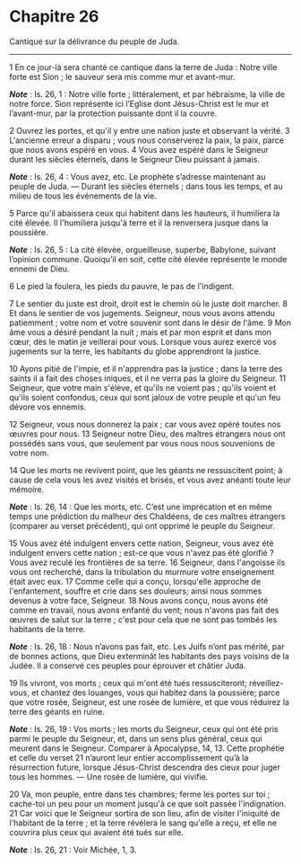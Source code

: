 # Chapitre 26

Cantique sur la délivrance du peuple de Juda.

***

1 En ce jour-là sera chanté ce cantique dans la terre de Juda :
Notre ville forte est Sion ; le sauveur sera mis comme mur et avant-mur.

***Note*** :  Is. 26, 1 : Notre ville forte ; littéralement, et par hébraïsme, la ville de notre force. Sion représente ici l’Eglise dont Jésus-Christ est le mur et l’avant-mur, par la protection puissante dont il la couvre.


2 Ouvrez les portes, et qu'il y entre une nation juste et observant la vérité. 3 L'ancienne erreur a disparu ; vous nous conserverez la paix, la paix, parce que nous avons espéré en vous. 4 Vous avez espéré dans le Seigneur durant les siècles éternels, dans le Seigneur Dieu puissant à jamais.

***Note*** :  Is. 26, 4 : Vous avez, etc. Le prophète s’adresse maintenant au peuple de Juda. ― Durant les siècles éternels ; dans tous les temps, et au milieu de tous les événements de la vie.

5 Parce qu'il abaissera ceux qui habitent dans les hauteurs, il humiliera la cité élevée.
Il l'humiliera jusqu'à terre et il la renversera jusque dans la poussière.

***Note*** :  Is. 26, 5 : La cité élevée, orgueilleuse, superbe, Babylone, suivant l’opinion commune. Quoiqu’il en soit, cette cité élevée représente le monde ennemi de Dieu.

6 Le pied la foulera, les pieds du pauvre, le pas de l'indigent.


7 Le sentier du juste est droit, droit est le chemin où le juste doit marcher. 8 Et dans le sentier de vos jugements. Seigneur, nous vous avons attendu patiemment ; votre nom et votre souvenir sont dans le désir de l'âme. 9 Mon âme vous a désiré pendant la nuit ; mais et par mon esprit et dans mon cœur, dès le matin je veillerai pour vous.
Lorsque vous aurez exercé vos jugements sur la terre, les habitants du globe apprendront la justice.


10 Ayons pitié de l'impie, et il n'apprendra pas la justice ; dans la terre des saints il a fait des choses iniques, et il ne verra pas la gloire du Seigneur. 11 Seigneur, que votre main s'élève, et qu'ils ne voient pas ; qu'ils voient et qu'ils soient confondus, ceux qui sont jaloux de votre peuple et qu'un feu dévore vos ennemis.


12 Seigneur, vous nous donnerez la paix ; car vous avez opéré toutes nos œuvres pour nous. 13 Seigneur notre Dieu, des maîtres étrangers nous ont possédés sans vous, que seulement par vous nous nous souvenions de votre nom.


14 Que les morts ne revivent point, que les géants ne ressuscitent point; à cause de cela vous les avez visités et brisés, et vous avez anéanti toute leur mémoire.

***Note*** :  Is. 26, 14 : Que les morts, etc. C’est une imprécation et en même temps une prédiction du malheur des Chaldéens, de ces maîtres étrangers (comparer au verset précédent), qui ont opprimé le peuple du Seigneur.

15 Vous avez été indulgent envers cette nation, Seigneur, vous avez été indulgent envers cette nation ; est-ce que vous n'avez pas été glorifié ? Vous avez reculé les frontières de sa terre. 16 Seigneur, dans l'angoisse ils vous ont recherché, dans la tribulation du murmure votre enseignement était avec eux. 17 Comme celle qui a conçu, lorsqu'elle approche de l'enfantement, souffre et crie dans ses douleurs; ainsi nous sommes devenus à votre face, Seigneur. 18 Nous avons conçu, nous avons été comme en travail, nous avons enfanté du vent; nous n'avons pas fait des œuvres de salut sur la terre ; c'est pour cela que ne sont pas tombés les habitants de la terre.

***Note*** :  Is. 26, 18 : Nous n’avons pas fait, etc. Les Juifs n’ont pas mérité, par de bonnes actions, que Dieu exterminât les habitants des pays voisins de la Judée. Il a conservé ces peuples pour éprouver et châtier Juda.


19 Ils vivront, vos morts ; ceux qui m'ont été tués ressusciteront; réveillez-vous, et chantez des louanges, vous qui habitez dans la poussière; parce que votre rosée, Seigneur, est une rosée de lumière, et que vous réduirez la terre des géants en ruine.

***Note*** :  Is. 26, 19 : Vos morts ; les morts du Seigneur, ceux qui ont été pris parmi le peuple du Seigneur, et, dans un sens plus général, ceux qui meurent dans le Seigneur. Comparer à Apocalypse, 14, 13. Cette prophétie et celle du verset 21 n’auront leur entier accomplissement qu’à la résurrection future, lorsque Jésus-Christ descendra des cieux pour juger tous les hommes. ― Une rosée de lumière, qui vivifie.


20 Va, mon peuple, entre dans tes chambres; ferme les portes sur toi ; cache-toi un peu pour un moment jusqu'à ce que soit passée l'indignation. 21 Car voici que le Seigneur sortira de son lieu, afin de visiter l'iniquité de l'habitant de la terre ; et la terre révélera le sang qu'elle a reçu, et elle ne couvrira plus ceux qui avaient été tués sur elle.

***Note*** :  Is. 26, 21 : Voir Michée, 1, 3.


